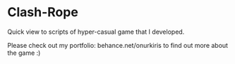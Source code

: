 # Clash-Rope
Quick view to scripts of hyper-casual game that I developed.

Please check out my portfolio: behance.net/onurkiris to find out more about the game :)
